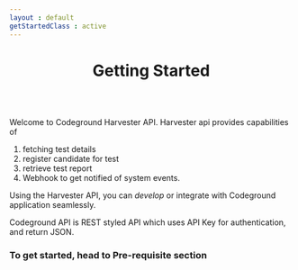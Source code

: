```yaml
---
layout : default
getStartedClass : active
---
```

<center> <h1> Getting Started</h1></center><br><br>

Welcome to Codeground Harvester API. Harvester api provides capabilities of 

1. fetching test details
2. register candidate for test 
3. retrieve test report
4. Webhook to get notified of system events.

Using the  Harvester API, you can *develop* or integrate with Codeground application seamlessly.

Codeground API is REST styled API which uses API Key for authentication, and return JSON.

### To get started, head to Pre-requisite section 

